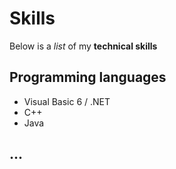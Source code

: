 # Skills

Below is a *list* of my **technical skills**

## Programming languages
- Visual Basic 6 / .NET
- C++
- Java

## ...
